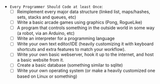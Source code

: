 - `Every Programmer Should Code at least Once`:
  - [ ] Reimplement every major data structure (linked list, maps/hashes, sets, stacks and queues, etc)
  - [ ] Write a basic arcade games using graphics (Pong, RogueLike)
  - [ ] A program that controls something in the outside world in some way (a robot, via an Arduino, etc)
  - [ ] Write an interpreter for a programming language
  - [ ] Write your own text editor/IDE (heavily customizing it with keyboard shortcuts and extra features to match your workflow).
  - [ ] Write your own basic webserver, hook it up to the internet, and host a basic website from it.
  - [ ] Create a basic database (something similar to sqlite)
  - [ ] Write your own operating system (or make a heavily customized one based on Linux or something)
